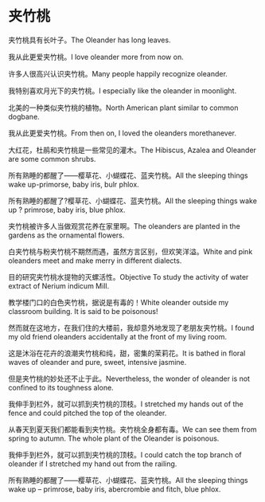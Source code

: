 # 夹竹桃

<p><span class="chinese">夹竹桃具有长叶子。</span><span class="english">The Oleander has long leaves.</span></p>

<p><span class="chinese">我从此更爱夹竹桃。</span><span class="english">I love oleander more from now on.</span></p>

<p><span class="chinese">许多人很高兴认识夹竹桃。</span><span class="english">Many people happily recognize oleander.</span></p>

<p><span class="chinese">我特别喜欢月光下的夹竹桃。</span><span class="english">I especially like the oleander in moonlight.</span></p>

<p><span class="chinese">北美的一种类似夹竹桃的植物。</span><span class="english">North American plant similar to common dogbane.</span></p>

<p><span class="chinese">我从此更爱夹竹桃。</span><span class="english">From then on, I loved the oleanders morethanever.</span></p>

<p><span class="chinese">大红花，杜鹃和夹竹桃是一些常见的灌木。</span><span class="english">The Hibiscus, Azalea and Oleander are some common shrubs.</span></p>

<p><span class="chinese">所有熟睡的都醒了——樱草花、小蝴蝶花、蓝夹竹桃。</span><span class="english">All the sleeping things wake up-primorse, baby iris, bulr phlox.</span></p>

<p><span class="chinese">所有熟睡的都醒了?樱草花、小蝴蝶花、蓝夹竹桃。</span><span class="english">All the sleeping things wake up ? primrose, baby iris, blue phlox.</span></p>

<p><span class="chinese">夹竹桃被许多人当做观赏花养在家里啊。</span><span class="english">The oleanders are planted in the gardens as the ornamental flowers.</span></p>

<p><span class="chinese">白夹竹桃与粉夹竹桃不期然而遇，虽然方言区别，但欢笑洋溢。</span><span class="english">White and pink oleanders meet and make merry in different dialects.</span></p>

<p><span class="chinese">目的研究夹竹桃水提物的灭螺活性。</span><span class="english">Objective To study the activity of water extract of Nerium indicum Mill.</span></p>

<p><span class="chinese">教学楼门口的白色夹竹桃，据说是有毒的！</span><span class="english">White oleander outside my classroom building. It is said to be poisonous!</span></p>

<p><span class="chinese">然而就在这地方，在我们住的大楼前，我却意外地发现了老朋友夹竹桃。</span><span class="english">I found my old friend oleanders accidentally at the front of my living room.</span></p>

<p><span class="chinese">这是沐浴在花卉的浪潮夹竹桃和纯，甜，密集的茉莉花。</span><span class="english">It is bathed in floral waves of oleander and pure, sweet, intensive jasmine.</span></p>

<p><span class="chinese">但是夹竹桃的妙处还不止于此。</span><span class="english">Nevertheless, the wonder of oleander is not confined to its toughness alone.</span></p>

<p><span class="chinese">我伸手到栏外，就可以抓到夹竹桃的顶枝。</span><span class="english">I stretched my hands out of the fence and could pitched the top of the oleander.</span></p>

<p><span class="chinese">从春天到夏天我们都能看到夹竹桃。夹竹桃全身都有毒。</span><span class="english">We can see them from spring to autumn. The whole plant of the Oleander is poisonous.</span></p>

<p><span class="chinese">我伸手到栏外，就可以抓到夹竹桃的顶枝。</span><span class="english">I could catch the top branch of oleander if I stretched my hand out from the railing.</span></p>

<p><span class="chinese">所有熟睡的都醒了——樱草花、小蝴蝶花、蓝夹竹桃。</span><span class="english">All the sleeping things wake up – primrose, baby iris, abercrombie and fitch, blue phlox.</span></p>

